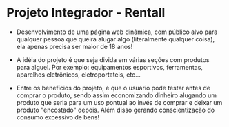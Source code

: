 # Projeto Integrador - Rentall

- Desenvolvimento de uma página web dinâmica, com público alvo para qualquer pessoa que queira alugar algo (literalmente qualquer coisa), ela apenas precisa ser maior de 18 anos!

- A idéia do projeto é que seja divida em várias seções com produtos para alguel. Por exemplo: equipamentos esportivos, ferramentas, aparelhos eletrônicos, eletroportateis, etc...

- Entre os benefícios do projeto, é que o usuário pode testar antes de comprar o produto, sendo assim economizando dinheiro alugando um produto que seria para um uso pontual ao invés de comprar e deixar um produto "encostado" depois. Além disso gerando conscientização do consumo excessivo de bens!
